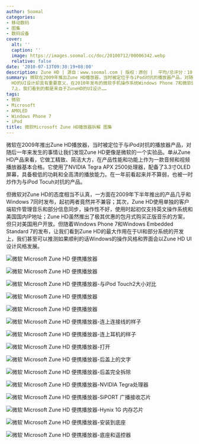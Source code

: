 ```yaml
---
author: Soomal
categories:
- 移动数码
- 图集
- 数码设备
cover:
  alt: ''
  caption: ''
  image: https://images.soomal.cc/doc/20100712/00006342.webp
  relative: false
date: '2010-07-13T09:30:19+08:00'
description: Zune HD | 源自：www.soomal.com | 版权：原创 |  平均/总评分：10.00/80
summary: 微软在2009年推出Zune HD播放器，当时被定位于与iPod对抗的播放器产品，对随后一年来发生的事情让我们发现Zune HD更像是微软的一个实验品。在产品发布之初，虽然它的硬件足够强大但在软件平台配合上相当不成熟。不过，Zune
  HD的UI设计却具有重要意义，在2010年发布的微软手机操作系统Windows Phone 7和微软嵌入式操作系统Windows Embedded Standard
  7上，我们看到的都是来自于ZuneHD的UI设计……
tags:
- 微软
- Microsoft
- AMOLED
- Windows Phone 7
- iPod
title: 微软Microsoft Zune HD播放器拆解 图集
---
```


微软在2009年推出Zune HD播放器，当时被定位于与iPod对抗的播放器产品，对随后一年来发生的事情让我们发现Zune HD更像是微软的一个实验品。单从Zune HD产品来看，它做工精致、简洁大方，在产品性能和功能上作为一款音频和视频播放器基本合格。它使用了NVIDIA Tegra APX 2500处理器，配备了3.3寸OLED屏幕，具备极低的功耗和全高清的播放能力。在一年前看起来并不算弱，也被一时炒作为与iPod Tocuh对抗的产品。

但微软对Zune HD的态度相当不认真，一方面在2009年下半年推出的产品几乎和Windows 7同时发布，起初两者竟然并不兼容；其次，Zune HD使用单独的客户端软件管理音乐和部分信息同步，操作性不好，使用时起初仅支持英文操作系统和美国国内IP地址；Zune HD虽然推出了极其优惠的包月式购买正版音乐的方案，但只对美国用户开放。但随着Windows Phone 7和Windows Embedded Standard 7的发布，让我们看到Zune HD的最大作用在于UI和部分系统的开发上，我们甚至可以推测如果顺利的话Windows的操作风格和界面会以Zune HD UI设计风格发展。

![微软 Microsoft Zune HD 便携播放器](https://images.soomal.cc/doc/20100712/00006328.webp)




![微软 Microsoft Zune HD 便携播放器](https://images.soomal.cc/doc/20100712/00006329.webp)




![微软 Microsoft Zune HD 便携播放器-与iPod Touch2大小对比](https://images.soomal.cc/doc/20100712/00006330.webp)




![微软 Microsoft Zune HD 便携播放器](https://images.soomal.cc/doc/20100712/00006331.webp)




![微软 Microsoft Zune HD 便携播放器](https://images.soomal.cc/doc/20100712/00006332.webp)




![微软 Microsoft Zune HD 便携播放器-连上连接线的样子](https://images.soomal.cc/doc/20100712/00006333.webp)




![微软 Microsoft Zune HD 便携播放器-连上耳机的样子](https://images.soomal.cc/doc/20100712/00006334.webp)




![微软 Microsoft Zune HD 便携播放器-打开](https://images.soomal.cc/doc/20100712/00006335.webp)




![微软 Microsoft Zune HD 便携播放器-后盖上的文字](https://images.soomal.cc/doc/20100712/00006336.webp)




![微软 Microsoft Zune HD 便携播放器-后盖完全拆除](https://images.soomal.cc/doc/20100712/00006337.webp)




![微软 Microsoft Zune HD 便携播放器-NVIDIA Tegra处理器](https://images.soomal.cc/doc/20100712/00006338.webp)




![微软 Microsoft Zune HD 便携播放器-SiPORT 广播接收芯片](https://images.soomal.cc/doc/20100712/00006339.webp)




![微软 Microsoft Zune HD 便携播放器-Hynix 1G 内存芯片](https://images.soomal.cc/doc/20100712/00006340.webp)




![微软 Microsoft Zune HD 便携播放器-安装到底座](https://images.soomal.cc/doc/20100712/00006341.webp)




![微软 Microsoft Zune HD 便携播放器-底座和遥控器](https://images.soomal.cc/doc/20100712/00006342.webp)